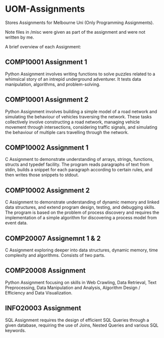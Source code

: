 # UOM-Assignments
Stores Assignments for Melbourne Uni (Only Programming Assignments).

Note files in /misc were given as part of the assignment and were not written by me.

A brief overview of each Assignment:
## COMP10001 Assignment 1
Python Assignment involves writing functions to solve puzzles related to a whimsical story of an intrepid underground adventurer. It tests data manipulation, algorithms, and problem-solving.

## COMP10001 Assignment 2
Python Assignment involves building a simple model of a road network and simulating the behaviour of vehicles traversing the network. These tasks collectively involve constructing a road network, managing vehicle movement through intersections, considering traffic signals, and simulating the behaviour of multiple cars travelling through the network.

## COMP10002 Assignment 1
C Assignment to demonstrate understanding of arrays, strings, functions, structs and typedef facility. The program reads paragraphs of text from stdin, builds a snippet for each paragraph according to certain rules, and then writes those snippets to stdout.

## COMP10002 Assignment 2
C Assignment to demonstrate understanding of dynamic memory and linked data structures, and extend program design, testing, and debugging skills. The program is based on the problem of process discovery and requires the implementation of a simple algorithm for discovering a process model from event data.

## COMP20007 Assignemnt 1 & 2
C Assignment exploring deeper into data structures, dynamic memory, time complexity and algorithms. Consists of two parts.

## COMP20008 Assignment
Python Assignment focusing on skills in Web Crawling, Data Retrieval, Text Preprocessing, Data Manipulation and Analysis, Algorithm Design / Efficiency and Data Visualization.

## INFO20003 Assignment
SQL Assignment requires the design of efficient SQL Queries through a given database, requiring the use of Joins, Nested Queries and various SQL keywords.
